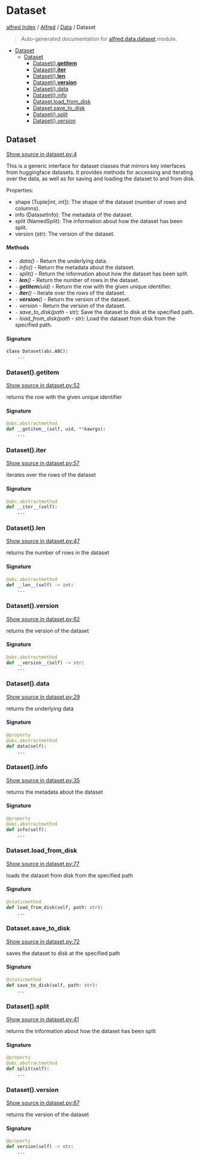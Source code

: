 # Dataset

[alfred Index](../../README.md#alfred-index) /
[Alfred](../index.md#alfred) /
[Data](./index.md#data) /
Dataset

> Auto-generated documentation for [alfred.data.dataset](../../../alfred/data/dataset.py) module.

- [Dataset](#dataset)
  - [Dataset](#dataset-1)
    - [Dataset().__getitem__](#dataset()__getitem__)
    - [Dataset().__iter__](#dataset()__iter__)
    - [Dataset().__len__](#dataset()__len__)
    - [Dataset().__version__](#dataset()__version__)
    - [Dataset().data](#dataset()data)
    - [Dataset().info](#dataset()info)
    - [Dataset.load_from_disk](#datasetload_from_disk)
    - [Dataset.save_to_disk](#datasetsave_to_disk)
    - [Dataset().split](#dataset()split)
    - [Dataset().version](#dataset()version)

## Dataset

[Show source in dataset.py:4](../../../alfred/data/dataset.py#L4)

This is a generic interface for dataset classes that mirrors key interfaces from huggingface datasets. It provides methods for accessing and iterating over the data, as well as for saving and loading the dataset to and from disk.

Properties:

- shape (Tuple[int, int]): The shape of the dataset (number of rows and columns).
- info (DatasetInfo): The metadata of the dataset.
- split (NamedSplit): The information about how the dataset has been split.
- version (str): The version of the dataset.

#### Methods

- `-` *data()* - Return the underlying data.
- `-` *info()* - Return the metadata about the dataset.
- `-` *split()* - Return the information about how the dataset has been split.
- `-` *__len__()* - Return the number of rows in the dataset.
- `-` *__getitem__(uid)* - Return the row with the given unique identifier.
- `-` *__iter__()* - Iterate over the rows of the dataset.
- `-` *__version__()* - Return the version of the dataset.
- `-` *version* - Return the version of the dataset.
- `-` *save_to_disk(path* - str): Save the dataset to disk at the specified path.
- `-` *load_from_disk(path* - str): Load the dataset from disk from the specified path.

#### Signature

```python
class Dataset(abc.ABC):
    ...
```

### Dataset().__getitem__

[Show source in dataset.py:52](../../../alfred/data/dataset.py#L52)

returns the row with the given unique identifier

#### Signature

```python
@abc.abstractmethod
def __getitem__(self, uid, **kawrgs):
    ...
```

### Dataset().__iter__

[Show source in dataset.py:57](../../../alfred/data/dataset.py#L57)

iterates over the rows of the dataset

#### Signature

```python
@abc.abstractmethod
def __iter__(self):
    ...
```

### Dataset().__len__

[Show source in dataset.py:47](../../../alfred/data/dataset.py#L47)

returns the number of rows in the dataset

#### Signature

```python
@abc.abstractmethod
def __len__(self) -> int:
    ...
```

### Dataset().__version__

[Show source in dataset.py:62](../../../alfred/data/dataset.py#L62)

returns the version of the dataset

#### Signature

```python
@abc.abstractmethod
def __version__(self) -> str:
    ...
```

### Dataset().data

[Show source in dataset.py:29](../../../alfred/data/dataset.py#L29)

returns the underlying data

#### Signature

```python
@property
@abc.abstractmethod
def data(self):
    ...
```

### Dataset().info

[Show source in dataset.py:35](../../../alfred/data/dataset.py#L35)

returns the metadata about the dataset

#### Signature

```python
@property
@abc.abstractmethod
def info(self):
    ...
```

### Dataset.load_from_disk

[Show source in dataset.py:77](../../../alfred/data/dataset.py#L77)

loads the dataset from disk from the specified path

#### Signature

```python
@staticmethod
def load_from_disk(self, path: str):
    ...
```

### Dataset.save_to_disk

[Show source in dataset.py:72](../../../alfred/data/dataset.py#L72)

saves the dataset to disk at the specified path

#### Signature

```python
@staticmethod
def save_to_disk(self, path: str):
    ...
```

### Dataset().split

[Show source in dataset.py:41](../../../alfred/data/dataset.py#L41)

returns the information about how the dataset has been split

#### Signature

```python
@property
@abc.abstractmethod
def split(self):
    ...
```

### Dataset().version

[Show source in dataset.py:67](../../../alfred/data/dataset.py#L67)

returns the version of the dataset

#### Signature

```python
@property
def version(self) -> str:
    ...
```


